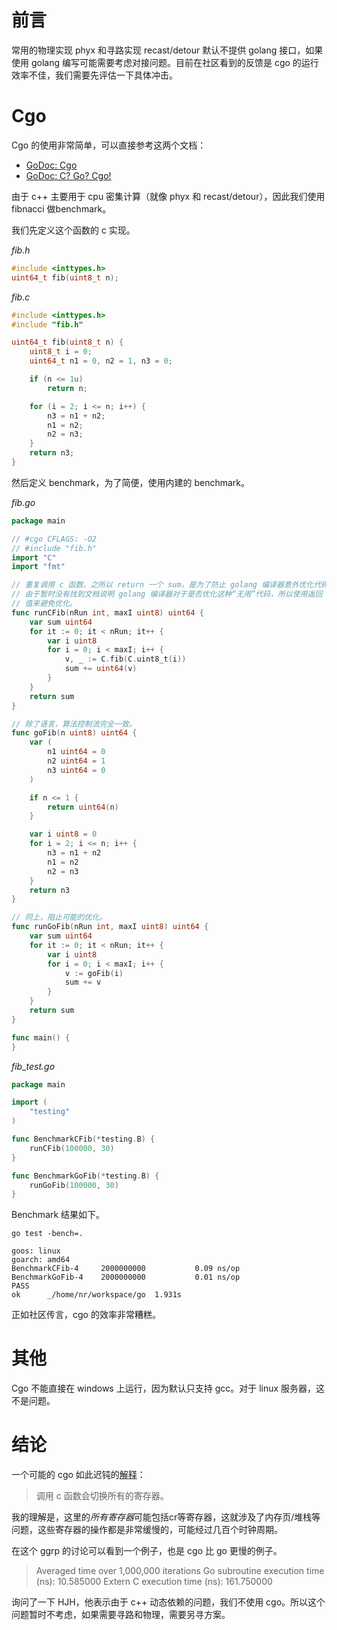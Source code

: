 
# 前言

常用的物理实现 phyx 和寻路实现 recast/detour 默认不提供 golang 接口，如果使用 golang 编写可能需要考虑对接问题。目前在社区看到的反馈是 cgo 的运行效率不佳，我们需要先评估一下具体冲击。

# Cgo

Cgo 的使用非常简单，可以直接参考这两个文档：
- [GoDoc: Cgo](https://golang.org/cmd/cgo/)
- [GoDoc: C? Go? Cgo!](https://blog.golang.org/c-go-cgo)

由于 c++ 主要用于 cpu 密集计算（就像 phyx 和 recast/detour），因此我们使用 fibnacci 做benchmark。

我们先定义这个函数的 c 实现。

*fib.h*
```c
#include <inttypes.h>
uint64_t fib(uint8_t n);
```

*fib.c*
```c
#include <inttypes.h>
#include "fib.h"

uint64_t fib(uint8_t n) {
	uint8_t i = 0;
	uint64_t n1 = 0, n2 = 1, n3 = 0;

	if (n <= 1u)
		return n;

	for (i = 2; i <= n; i++) {
		n3 = n1 + n2;
		n1 = n2;
		n2 = n3;
	}
	return n3;
}
```

然后定义 benchmark，为了简便，使用内建的 benchmark。

*fib.go*
```go
package main

// #cgo CFLAGS: -O2
// #include "fib.h"
import "C"
import "fmt"

// 重复调用 c 函数。之所以 return 一个 sum，是为了防止 golang 编译器意外优化代码。
// 由于暂时没有找到文档说明 golang 编译器对于是否优化这种“无用”代码，所以使用返回
// 值来避免优化。
func runCFib(nRun int, maxI uint8) uint64 {
	var sum uint64
	for it := 0; it < nRun; it++ {
		var i uint8
		for i = 0; i < maxI; i++ {
			v, _ := C.fib(C.uint8_t(i))
			sum += uint64(v)
		}
	}
	return sum
}

// 除了语言，算法控制流完全一致。
func goFib(n uint8) uint64 {
	var (
		n1 uint64 = 0
		n2 uint64 = 1
		n3 uint64 = 0
	)

	if n <= 1 {
		return uint64(n)
	}

	var i uint8 = 0
	for i = 2; i <= n; i++ {
		n3 = n1 + n2
		n1 = n2
		n2 = n3
	}
	return n3
}

// 同上，阻止可能的优化。
func runGoFib(nRun int, maxI uint8) uint64 {
	var sum uint64
	for it := 0; it < nRun; it++ {
		var i uint8
		for i = 0; i < maxI; i++ {
			v := goFib(i)
			sum += v
		}
	}
	return sum
}

func main() {
}
```

*fib_test.go*
```go
package main

import (
	"testing"
)

func BenchmarkCFib(*testing.B) {
	runCFib(100000, 30)
}

func BenchmarkGoFib(*testing.B) {
	runGoFib(100000, 30)
}
```

Benchmark 结果如下。
```
go test -bench=.

goos: linux
goarch: amd64
BenchmarkCFib-4    	2000000000	         0.09 ns/op
BenchmarkGoFib-4   	2000000000	         0.01 ns/op
PASS
ok  	_/home/nr/workspace/go	1.931s
```
正如社区传言，cgo 的效率非常糟糕。

# 其他

Cgo 不能直接在 windows 上运行，因为默认只支持 gcc。对于 linux 服务器，这不是问题。

# 结论

一个可能的 cgo 如此迟钝的[解释](https://groups.google.com/forum/#!topic/golang-nuts/RTtMsgZi88Q)：
> 调用 c 函数会切换所有的寄存器。

我的理解是，这里的*所有寄存器*可能包括cr等寄存器，这就涉及了内存页/堆栈等问题，这些寄存器的操作都是非常缓慢的，可能经过几百个时钟周期。

在这个 ggrp 的讨论可以看到一个例子，也是 cgo 比 go 更慢的例子。
>Averaged time over 1,000,000 iterations
Go subroutine execution time (ns): 10.585000
Extern C execution time (ns): 161.750000 

询问了一下 HJH，他表示由于 c++ 动态依赖的问题，我们不使用 cgo。所以这个问题暂时不考虑，如果需要寻路和物理，需要另寻方案。
